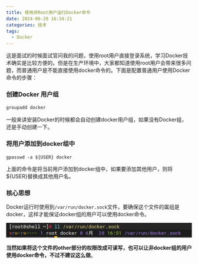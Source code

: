 ```yaml
---
title: 使用非Root用户运行Docker命令
date: 2024-06-28 16:34:21
categories: 技术
tags:
  - Docker
---
```


这是面试的时候面试官问我的问题，使用root用户直接登录系统，学习Docker技术确实是比较方便的。但是在生产环境中，大家都知道使用root用户会带来很多问题，而普通用户是不能直接使用docker命令的。下面是配置普通用户使用Docker命令的步骤：

### 创建Docker 用户组

```bash
groupadd docker
```

<!-- more -->

一般来讲安装Docker的时候都会自动创建docker用户组，如果没有Docker组，还是手动创建一下。

### 将用户添加到docker组中

```
gpasswd -a ${USER} docker
```

上面的命令是将当前用户添加到docker组中，如果要添加其他用户，则将${USER}替换成其他用户名。

### 核心思想

Docker运行时使用到`/var/run/docker.sock`文件，要确保这个文件的属组是docker，这样才能保证docker组的用户可以使用docker命令。

![docker.sock](./NoRootRunDocker/1.png)

**当然如果将这个文件的other部分的权限改成可读写，也可以让非docker组的用户使用docker命令，不过不建议这么做**。
